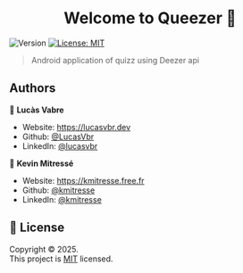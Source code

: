 <h1 align="center">Welcome to Queezer 👋</h1>
<p>
  <img alt="Version" src="https://img.shields.io/badge/version-1.0.0-blue.svg?cacheSeconds=2592000" />
  <a href="./LICENSE" target="_blank">
    <img alt="License: MIT" src="https://img.shields.io/badge/License-MIT-yellow.svg" />
  </a>
</p>

> Android application of quizz using Deezer api

## Authors

👤 **Lucàs Vabre**

* Website: https://lucasvbr.dev
* Github: [@LucasVbr](https://github.com/LucasVbr)
* LinkedIn: [@lucasvbr](https://linkedin.com/in/lucasvbr)

👤 **Kevin Mitressé**

* Website: https://kmitresse.free.fr
* Github: [@kmitresse](https://github.com/kmitresse)
* LinkedIn: [@kmitresse](https://linkedin.com/in/kmitresse)

## 📝 License

Copyright © 2025.<br />
This project is [MIT](./LICENSE) licensed.